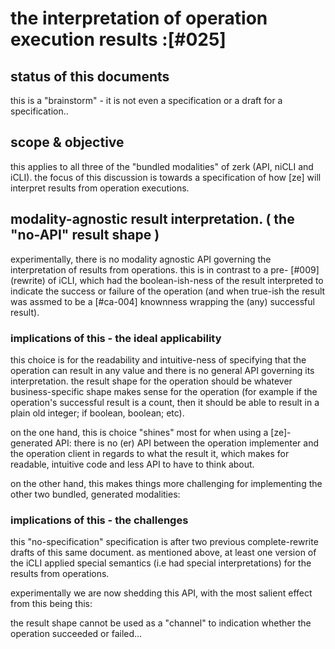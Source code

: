# the interpretation of operation execution results :[#025]

## status of this documents

this is a "brainstorm" - it is not even a specification or a draft for a
specification..




## scope & objective

this applies to all three of the "bundled modalities" of zerk (API,
niCLI and iCLI). the focus of this discussion is towards a specification
of how [ze] will interpret results from operation executions.




## modality-agnostic result interpretation. ( the "no-API" result shape )

experimentally, there is no modality agnostic API governing the
interpretation of results from operations. this is in contrast to a pre-
[#009]  (rewrite) of iCLI, which had the boolean-ish-ness of the result
interpreted to indicate the success or failure of the operation (and
when true-ish the result was assmed to be a [#ca-004] knownness wrapping
the (any) successful result).




### implications of this - the ideal applicability

this choice is for the readability and intuitive-ness of specifying that
the operation can result in any value and there is no general API
governing its interpretation. the result shape for the operation should
be whatever business-specific shape makes sense for the operation (for
example if the operation's successful result is a count, then it should
be able to result in a plain old integer; if boolean, boolean; etc).

on the one hand, this is choice "shines" most for when using a [ze]-
generated API: there is no (er) API between the operation implementer
and the operation client in regards to what the result it, which makes
for readable, intuitive code and less API to have to think about.

on the other hand, this makes things more challenging for implementing
the other two bundled, generated modalities:




### implications of this - the challenges

this "no-specification" specification is after two previous
complete-rewrite drafts of this same document. as mentioned above, at
least one version of the iCLI applied special semantics (i.e had special
interpretations) for the results from operations.

experimentally we are now shedding this API, with the most salient
effect from this being this:

the result shape cannot be used as a "channel" to indication whether the
operation succeeded or failed...
